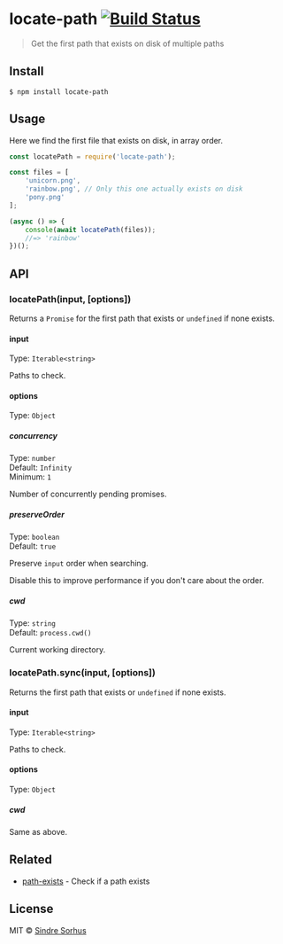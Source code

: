 # locate-path [![Build Status](https://travis-ci.org/sindresorhus/locate-path.svg?branch=master)](https://travis-ci.org/sindresorhus/locate-path)

> Get the first path that exists on disk of multiple paths


## Install

```
$ npm install locate-path
```


## Usage

Here we find the first file that exists on disk, in array order.

```js
const locatePath = require('locate-path');

const files = [
	'unicorn.png',
	'rainbow.png', // Only this one actually exists on disk
	'pony.png'
];

(async () => {
	console(await locatePath(files));
	//=> 'rainbow'
})();
```


## API

### locatePath(input, [options])

Returns a `Promise` for the first path that exists or `undefined` if none exists.

#### input

Type: `Iterable<string>`

Paths to check.

#### options

Type: `Object`

##### concurrency

Type: `number`<br>
Default: `Infinity`<br>
Minimum: `1`

Number of concurrently pending promises.

##### preserveOrder

Type: `boolean`<br>
Default: `true`

Preserve `input` order when searching.

Disable this to improve performance if you don't care about the order.

##### cwd

Type: `string`<br>
Default: `process.cwd()`

Current working directory.

### locatePath.sync(input, [options])

Returns the first path that exists or `undefined` if none exists.

#### input

Type: `Iterable<string>`

Paths to check.

#### options

Type: `Object`

##### cwd

Same as above.


## Related

- [path-exists](https://github.com/sindresorhus/path-exists) - Check if a path exists


## License

MIT © [Sindre Sorhus](https://sindresorhus.com)
